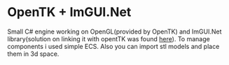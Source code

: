 # OpenTK + ImGUI.Net
 
Small C# engine working on OpenGL(provided by OpenTK) and ImGUI.Net library(solution on linking it with opentTK was found [here](https://github.com/NogginBops/ImGui.NET_OpenTK_Sample)). To manage components i used simple ECS. 
Also you can import stl models and place them in 3d space.
